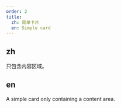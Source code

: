```yaml
---
order: 2
title:
  zh: 简单卡片
  en: Simple card
---
```


## zh

只包含内容区域。

## en

A simple card only containing a content area.
